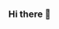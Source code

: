 ### Hi there 👋
<!--[![](https://leetcard.jacoblin.cool/barispinara?theme=nord&font=Baloo%20Tamma%202&ext=activity)](https://leetcode.com/barispinara/)-->
<!--
**barispinara/barispinara** is a ✨ _special_ ✨ repository because its `README.md` (this file) appears on your GitHub profile.

Here are some ideas to get you started:

- 🔭 I’m currently working on ...
- 🌱 I’m currently learning ...
- 👯 I’m looking to collaborate on ...
- 🤔 I’m looking for help with ...
- 💬 Ask me about ...
- 📫 How to reach me: ...
- 😄 Pronouns: ...
- ⚡ Fun fact: ...
-->


